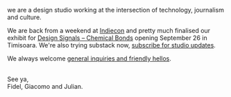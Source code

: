 we are a design studio working at the intersection of technology, journalism and culture.

We are back from a weekend at [Indiecon](https://www.indiecon-festival.com) and pretty much finalised our exhibit for [Design Signals – Chemical Bonds](https://faber.ro/eveniment/design-signals-expozitia-legaturi-chimice/) opening September 26 in Timisoara. We're also trying substack now, [subscribe for studio updates](https://krisenstab.substack.com).

We always welcome [general inquiries and friendly hellos](mailto:hi@thometnanni.net).
<br><br>

See ya, <br>
Fidel, Giacomo and Julian. <br>
